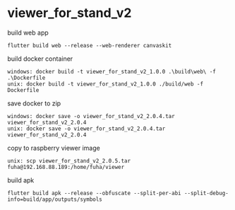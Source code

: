 # viewer_for_stand_v2



build web app

    flutter build web --release --web-renderer canvaskit  

build docker container

    windows: docker build -t viewer_for_stand_v2_1.0.0 .\build\web\ -f .\Dockerfile
    unix: docker build -t viewer_for_stand_v2_1.0.0 ./build/web -f Dockerfile

save docker to zip

    windows: docker save -o viewer_for_stand_v2_2.0.4.tar viewer_for_stand_v2_2.0.4 
    unix: docker save -o viewer_for_stand_v2_2.0.4.tar viewer_for_stand_v2_2.0.4

copy to raspberry viewer image
    
    unix: scp viewer_for_stand_v2_2.0.5.tar fuha@192.168.88.189:/home/fuha/viewer


build apk
    
    flutter build apk --release --obfuscate --split-per-abi --split-debug-info=build/app/outputs/symbols
    

